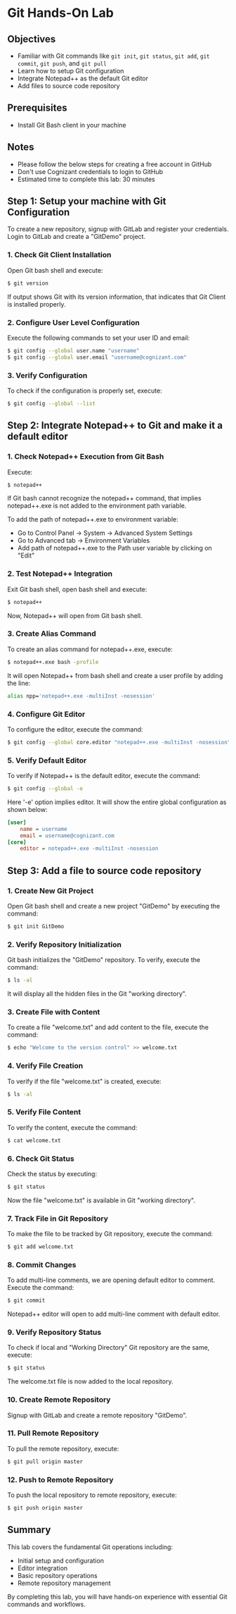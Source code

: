 # Git Hands-On Lab

## Objectives
- Familiar with Git commands like `git init`, `git status`, `git add`, `git commit`, `git push`, and `git pull`
- Learn how to setup Git configuration
- Integrate Notepad++ as the default Git editor
- Add files to source code repository

## Prerequisites
- Install Git Bash client in your machine

## Notes
- Please follow the below steps for creating a free account in GitHub
- Don't use Cognizant credentials to login to GitHub
- Estimated time to complete this lab: 30 minutes

## Step 1: Setup your machine with Git Configuration

To create a new repository, signup with GitLab and register your credentials. Login to GitLab and create a "GitDemo" project.

### 1. Check Git Client Installation
Open Git bash shell and execute:
```bash
$ git version
```
If output shows Git with its version information, that indicates that Git Client is installed properly.

### 2. Configure User Level Configuration
Execute the following commands to set your user ID and email:
```bash
$ git config --global user.name "username"
$ git config --global user.email "username@cognizant.com"
```

### 3. Verify Configuration
To check if the configuration is properly set, execute:
```bash
$ git config --global --list
```

## Step 2: Integrate Notepad++ to Git and make it a default editor

### 1. Check Notepad++ Execution from Git Bash
Execute:
```bash
$ notepad++
```
If Git bash cannot recognize the notepad++ command, that implies notepad++.exe is not added to the environment path variable.

To add the path of notepad++.exe to environment variable:
- Go to Control Panel → System → Advanced System Settings
- Go to Advanced tab → Environment Variables
- Add path of notepad++.exe to the Path user variable by clicking on "Edit"

### 2. Test Notepad++ Integration
Exit Git bash shell, open bash shell and execute:
```bash
$ notepad++
```
Now, Notepad++ will open from Git bash shell.

### 3. Create Alias Command
To create an alias command for notepad++.exe, execute:
```bash
$ notepad++.exe bash -profile
```
It will open Notepad++ from bash shell and create a user profile by adding the line:
```bash
alias npp='notepad++.exe -multiInst -nosession'
```

### 4. Configure Git Editor
To configure the editor, execute the command:
```bash
$ git config --global core.editor "notepad++.exe -multiInst -nosession"
```

### 5. Verify Default Editor
To verify if Notepad++ is the default editor, execute the command:
```bash
$ git config --global -e
```
Here '-e' option implies editor. It will show the entire global configuration as shown below:
```ini
[user]
    name = username
    email = username@cognizant.com
[core]
    editor = notepad++.exe -multiInst -nosession
```

## Step 3: Add a file to source code repository

### 1. Create New Git Project
Open Git bash shell and create a new project "GitDemo" by executing the command:
```bash
$ git init GitDemo
```

### 2. Verify Repository Initialization
Git bash initializes the "GitDemo" repository. To verify, execute the command:
```bash
$ ls -al
```
It will display all the hidden files in the Git "working directory".

### 3. Create File with Content
To create a file "welcome.txt" and add content to the file, execute the command:
```bash
$ echo "Welcome to the version control" >> welcome.txt
```

### 4. Verify File Creation
To verify if the file "welcome.txt" is created, execute:
```bash
$ ls -al
```

### 5. Verify File Content
To verify the content, execute the command:
```bash
$ cat welcome.txt
```

### 6. Check Git Status
Check the status by executing:
```bash
$ git status
```
Now the file "welcome.txt" is available in Git "working directory".

### 7. Track File in Git Repository
To make the file to be tracked by Git repository, execute the command:
```bash
$ git add welcome.txt
```

### 8. Commit Changes
To add multi-line comments, we are opening default editor to comment. Execute the command:
```bash
$ git commit
```
Notepad++ editor will open to add multi-line comment with default editor.

### 9. Verify Repository Status
To check if local and "Working Directory" Git repository are the same, execute:
```bash
$ git status
```
The welcome.txt file is now added to the local repository.

### 10. Create Remote Repository
Signup with GitLab and create a remote repository "GitDemo".

### 11. Pull Remote Repository
To pull the remote repository, execute:
```bash
$ git pull origin master
```

### 12. Push to Remote Repository
To push the local repository to remote repository, execute:
```bash
$ git push origin master
```

## Summary
This lab covers the fundamental Git operations including:
- Initial setup and configuration
- Editor integration
- Basic repository operations
- Remote repository management

By completing this lab, you will have hands-on experience with essential Git commands and workflows.
